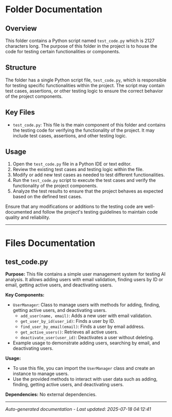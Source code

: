 # Folder Documentation

## Overview
This folder contains a Python script named `test_code.py` which is 2127 characters long. The purpose of this folder in the project is to house the code for testing certain functionalities or components.

## Structure
The folder has a single Python script file, `test_code.py`, which is responsible for testing specific functionalities within the project. The script may contain test cases, assertions, or other testing logic to ensure the correct behavior of the project components.

## Key Files
- `test_code.py`: This file is the main component of this folder and contains the testing code for verifying the functionality of the project. It may include test cases, assertions, and other testing logic.

## Usage
1. Open the `test_code.py` file in a Python IDE or text editor.
2. Review the existing test cases and testing logic within the file.
3. Modify or add new test cases as needed to test different functionalities.
4. Run the `test_code.py` script to execute the test cases and verify the functionality of the project components.
5. Analyze the test results to ensure that the project behaves as expected based on the defined test cases.

Ensure that any modifications or additions to the testing code are well-documented and follow the project's testing guidelines to maintain code quality and reliability.

---

# Files Documentation

## test_code.py

**Purpose:** This file contains a simple user management system for testing AI analysis. It allows adding users with email validation, finding users by ID or email, getting active users, and deactivating users.

**Key Components:**
- `UserManager`: Class to manage users with methods for adding, finding, getting active users, and deactivating users.
  - `add_user(name, email)`: Adds a new user with email validation.
  - `get_user_by_id(user_id)`: Finds a user by ID.
  - `find_user_by_email(email)`: Finds a user by email address.
  - `get_active_users()`: Retrieves all active users.
  - `deactivate_user(user_id)`: Deactivates a user without deleting.
- Example usage to demonstrate adding users, searching by email, and deactivating users.

**Usage:** 
- To use this file, you can import the `UserManager` class and create an instance to manage users.
- Use the provided methods to interact with user data such as adding, finding, getting active users, and deactivating users.

**Dependencies:** No external dependencies.

---
*Auto-generated documentation - Last updated: 2025-07-18 04:12:41*

